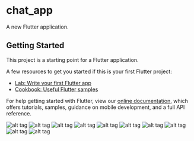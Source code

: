 # chat_app

A new Flutter application.

## Getting Started

This project is a starting point for a Flutter application.

A few resources to get you started if this is your first Flutter project:

- [Lab: Write your first Flutter app](https://flutter.dev/docs/get-started/codelab)
- [Cookbook: Useful Flutter samples](https://flutter.dev/docs/cookbook)

For help getting started with Flutter, view our
[online documentation](https://flutter.dev/docs), which offers tutorials,
samples, guidance on mobile development, and a full API reference.

![alt tag](https://github.com/satishtamada/Chat-App/blob/master/screens/1.jpeg)
![alt tag](https://github.com/satishtamada/Chat-App/blob/master/screens/2.jpeg)
![alt tag](https://github.com/satishtamada/Chat-App/blob/master/screens/3.jpeg)
![alt tag](https://github.com/satishtamada/Chat-App/blob/master/screens/4.jpeg)
![alt tag](https://github.com/satishtamada/Chat-App/blob/master/screens/5.jpeg)
![alt tag](https://github.com/satishtamada/Chat-App/blob/master/screens/6.jpeg)
![alt tag](https://github.com/satishtamada/Chat-App/blob/master/screens/7.jpeg)
![alt tag](https://github.com/satishtamada/Chat-App/blob/master/screens/8.jpeg)
![alt tag](https://github.com/satishtamada/Chat-App/blob/master/screens/9.jpeg)
![alt tag](https://github.com/satishtamada/Chat-App/blob/master/screens/10.jpeg)

